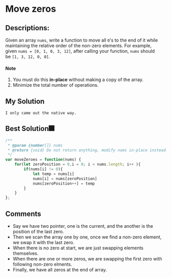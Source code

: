 # Move zeros

## Descriptions: 
Given an array `nums`, write a function to move all `0`'s to the end of it while maintaining the relative order of the non-zero elements.
For example, given `nums = [0, 1, 0, 3, 12]`, after calling your function, `nums` should be `[1, 3, 12, 0, 0]`.



#### Note
1. You must do this **in-place** without making a copy of the array.
2. Minimize the total number of operations.

## My Solution
```
I only came out the native way.
```

## Best Solution🎆
```javascript
/**
 * @param {number[]} nums
 * @return {void} Do not return anything, modify nums in-place instead.
 */
var moveZeroes = function(nums) {
    for(let zeroPosition = 0,i = 0; i < nums.length; i++ ){
        if(nums[i] != 0){
            let temp = nums[i]
            nums[i] = nums[zeroPosition]
            nums[zeroPosition++] = temp
        }
    }
};
```

## Comments
- Say we have two pointer, one is the current, and the another is the position of the last zero.
- Then we scan the array one by one, once we find a non-zero element, we swap it with the last zero.
- When there is no zero at start, we are just swapping elements themselves.
- When there are one or more zeros, we are swapping the first zero with following non-zero elments.
- Finally, we have all zeros at the end of array.







